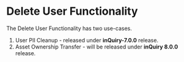 # Delete User Functionality

The Delete User Functionality has two use-cases.

1. User PII Cleanup - released under **inQuiry-7.0.0** release.
2. Asset Ownership Transfer - will be released under **inQuiry 8.0.0** release.
